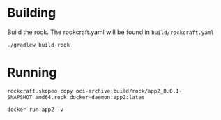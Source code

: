 # Building

Build the rock. The rockcraft.yaml will be found in `build/rockcraft.yaml`

`./gradlew build-rock`

# Running

`rockcraft.skopeo copy oci-archive:build/rock/app2_0.0.1-SNAPSHOT_amd64.rock docker-daemon:app2:lates`

`docker run app2 -v`
